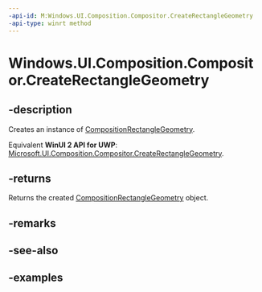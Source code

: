 ```yaml
---
-api-id: M:Windows.UI.Composition.Compositor.CreateRectangleGeometry
-api-type: winrt method
---
```


<!-- Method syntax.
public CompositionRectangleGeometry Compositor.CreateRectangleGeometry()
-->

# Windows.UI.Composition.Compositor.CreateRectangleGeometry

## -description

Creates an instance of [CompositionRectangleGeometry](compositionrectanglegeometry.md).

Equivalent **WinUI 2 API for UWP**: [Microsoft.UI.Composition.Compositor.CreateRectangleGeometry](/windows/winui/api/microsoft.ui.composition.compositor.createrectanglegeometry).

## -returns

Returns the created [CompositionRectangleGeometry](compositionrectanglegeometry.md) object.

## -remarks

## -see-also

## -examples

